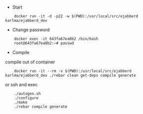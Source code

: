 
* Start

```
    docker run -it -d -p22 -w $(PWD):/usr/local/src/ejabberd karlma/ejabberd_dev
```

* Change password

```
    docker exec -it 643fa67ea0b2 /bin/bash
    root@643fa67ea0b2:~# passwd
```

* Compile 

 compile out of container

```
    docker run -it --rm -v $(PWD):/usr/local/src/ejabberd karlma/ejabberd_dev ./rebar clean get-deps compile generate
```
 
 or ssh and exec

```
    ./autogen.sh
    ./configure
    ./make
    ./rebar compile generate
```

